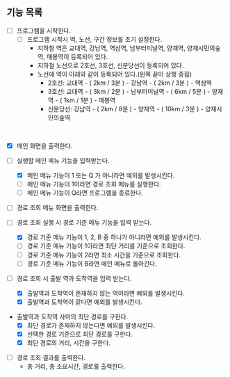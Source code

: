 ## 기능 목록
- [ ] 프로그램을 시작한다.
    - [ ] 프로그램 시작시 역, 노선, 구간 정보를 초기 설정한다.
        - 지하철 역은 교대역, 강남역, 역삼역, 남부터미널역, 양재역, 양재시민의숲역, 매봉역이 등록되어 있다.
        - 지하철 노선으로 2호선, 3호선, 신분당선이 등록되어 있다.
        - 노선에 역이 아래와 같이 등록되어 있다.(왼쪽 끝이 상행 종점)
            - 2호선: 교대역 - ( 2km / 3분 ) - 강남역 - ( 2km / 3분 ) - 역삼역
            - 3호선: 교대역 - ( 3km / 2분 ) - 남부터미널역 - ( 6km / 5분 ) - 양재역 - ( 1km / 1분 ) - 매봉역
            - 신분당선: 강남역 - ( 2km / 8분 ) - 양재역 - ( 10km / 3분 ) - 양재시민의숲역
<br>
          
- [x] 메인 화면을 출력한다.
  <br>

- [ ] 실행할 메인 메뉴 기능을 입력받는다.
    - [x] 메인 메뉴 기능이 1 또는 Q 가 아니라면 예외를 발생시킨다.
    - [ ] 메인 메뉴 기능이 1이라면 경로 조회 메뉴를 실행한다.
    - [ ] 메인 메뉴 기능이 Q라면 프로그램을 종료한다.
      <br>

- [ ] 경로 조회 메뉴 화면을 출력한다.
  <br>

- [ ] 경로 조회 실행 시 경로 기준 메뉴 기능을 입력 받는다.
    - [x] 경로 기준 메뉴 기능이 1, 2, B 중 하나가 아니라면 예외를 발생시킨다.
    - [ ] 경로 기준 메뉴 기능이 1이라면 최단 거리를 기준으로 조회한다.
    - [ ] 경로 기준 메뉴 기능이 2라면 최소 시간을 기준으로 조회한다.
    - [ ] 경로 기준 메뉴 기능이 B라면 메인 메뉴로 돌아간다.
      <br>

- [ ] 경로 조회 시 출발 역과 도착역을 입력 받는다.
    - [x] 출발역과 도착역이 존재하지 않는 역이라면 예외를 발생시킨다.
    - [x] 출발역과 도착역이 같다면 예외를 발생시킨다.
      <br>

- 출발역과 도착역 사이의 최단 경로를 구한다.
    - [x] 최단 경로가 존재하지 않는다면 예외를 발생시킨다.
    - [x] 선택한 경로 기준으로 최단 경로를 구한다.
    - [x] 최단 경로의 거리, 시간을 구한다.
      <br>

- [ ] 경로 조회 결과를 출력한다.
    - 총 거리, 총 소요시간, 경로를 출력한다.
